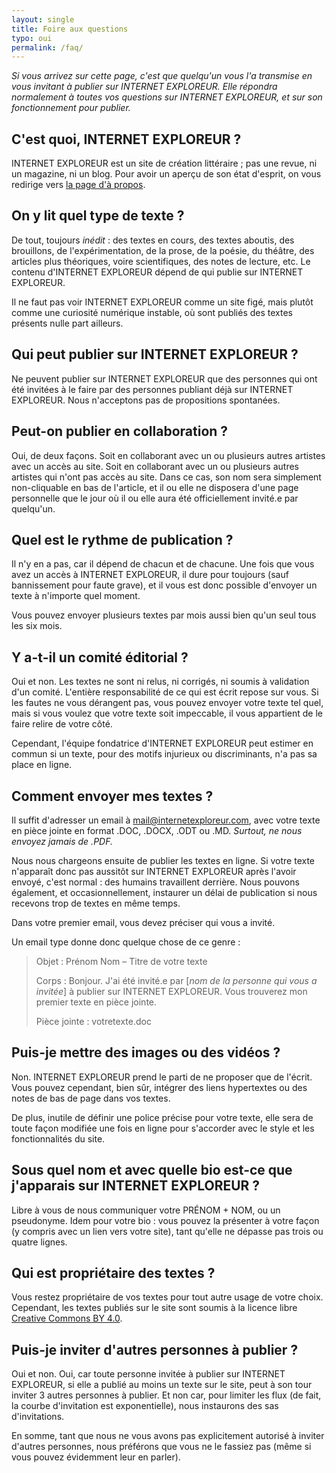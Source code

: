 ```yaml
---
layout: single
title: Foire aux questions
typo: oui
permalink: /faq/
---
```


*Si vous arrivez sur cette page, c'est que quelqu'un vous l'a transmise en vous invitant à publier sur INTERNET EXPLOREUR. Elle répondra normalement à toutes vos questions sur INTERNET EXPLOREUR, et sur son fonctionnement pour publier.*

## C'est quoi, INTERNET EXPLOREUR ?

INTERNET EXPLOREUR est un site de création littéraire ; pas une revue, ni un magazine, ni un blog. Pour avoir un aperçu de son état d'esprit, on vous redirige vers [la page d'à propos](https://internetexploreur.com/about).

## On y lit quel type de texte ?

De tout, toujours *inédit* : des textes en cours, des textes aboutis, des brouillons, de l'expérimentation, de la prose, de la poésie, du théâtre, des articles plus théoriques, voire scientifiques, des notes de lecture, etc. Le contenu d'INTERNET EXPLOREUR dépend de qui publie sur INTERNET EXPLOREUR.

Il ne faut pas voir INTERNET EXPLOREUR comme un site figé, mais plutôt comme une curiosité numérique instable, où sont publiés des textes présents nulle part ailleurs. 

## Qui peut publier sur INTERNET EXPLOREUR ?

Ne peuvent publier sur INTERNET EXPLOREUR que des personnes qui ont été invitées à le faire par des personnes publiant déjà sur INTERNET EXPLOREUR. Nous n'acceptons pas de propositions spontanées.

## Peut-on publier en collaboration ?

Oui, de deux façons. Soit en collaborant avec un ou plusieurs autres artistes avec un accès au site. Soit en collaborant avec un ou plusieurs autres artistes qui n'ont pas accès au site. Dans ce cas, son nom sera simplement non-cliquable en bas de l'article, et il ou elle ne disposera d'une page personnelle que le jour où il ou elle aura été officiellement invité.e par quelqu'un.

## Quel est le rythme de publication ?

Il n'y en a pas, car il dépend de chacun et de chacune. Une fois que vous avez un accès à INTERNET EXPLOREUR, il dure pour toujours (sauf bannissement pour faute grave), et il vous est donc possible d'envoyer un texte à n'importe quel moment.

Vous pouvez envoyer plusieurs textes par mois aussi bien qu'un seul tous les six mois. 

## Y a-t-il un comité éditorial ?

Oui et non. Les textes ne sont ni relus, ni corrigés, ni soumis à validation d'un comité. L'entière responsabilité de ce qui est écrit repose sur vous. Si les fautes ne vous dérangent pas, vous pouvez envoyer votre texte tel quel, mais si vous voulez que votre texte soit impeccable, il vous appartient de le faire relire de votre côté.

Cependant, l'équipe fondatrice d'INTERNET EXPLOREUR peut estimer en commun si un texte, pour des motifs injurieux ou discriminants, n'a pas sa place en ligne.

## Comment envoyer mes textes ?

Il suffit d'adresser un email à <mail@internetexploreur.com>, avec votre texte en pièce jointe en format .DOC, .DOCX, .ODT ou .MD. *Surtout, ne nous envoyez jamais de .PDF.* 

Nous nous chargeons ensuite de publier les textes en ligne. Si votre texte n'apparaît donc pas aussitôt sur INTERNET EXPLOREUR après l'avoir envoyé, c'est normal : des humains travaillent derrière. Nous pouvons également, et occasionnellement, instaurer un délai de publication si nous recevons trop de textes en même temps.

Dans votre premier email, vous devez préciser qui vous a invité.

Un email type donne donc quelque chose de ce genre :

> Objet : Prénom Nom – Titre de votre texte
>
> Corps : Bonjour. J'ai été invité.e par [*nom de la personne qui vous a invitée*] à publier sur INTERNET EXPLOREUR. Vous trouverez mon premier texte en pièce jointe. 
>
> Pièce jointe : votretexte.doc

## Puis-je mettre des images ou des vidéos ?

Non. INTERNET EXPLOREUR prend le parti de ne proposer que de l'écrit. Vous pouvez cependant, bien sûr, intégrer des liens hypertextes ou des notes de bas de page dans vos textes.

De plus, inutile de définir une police précise pour votre texte, elle sera de toute façon modifiée une fois en ligne pour s'accorder avec le style et les fonctionnalités du site.

## Sous quel nom et avec quelle bio est-ce que j'apparais sur INTERNET EXPLOREUR ?

Libre à vous de nous communiquer votre PRÉNOM + NOM, ou un pseudonyme. Idem pour votre bio : vous pouvez la présenter à votre façon (y compris avec un lien vers votre site), tant qu'elle ne dépasse pas trois ou quatre lignes.

## Qui est propriétaire des textes ?

Vous restez propriétaire de vos textes pour tout autre usage de votre choix. Cependant, les textes publiés sur le site sont soumis à la licence libre [Creative Commons BY 4.0](https://creativecommons.org/licenses/by/4.0/).

## Puis-je inviter d'autres personnes à publier ?

Oui et non. Oui, car toute personne invitée à publier sur INTERNET EXPLOREUR, si elle a publié au moins un texte sur le site, peut à son tour inviter 3 autres personnes à publier. Et non car, pour limiter les flux (de fait, la courbe d'invitation est exponentielle), nous instaurons des sas d'invitations. 

En somme, tant que nous ne vous avons pas explicitement autorisé à inviter d'autres personnes, nous préférons que vous ne le fassiez pas (même si vous pouvez évidemment leur en parler).
